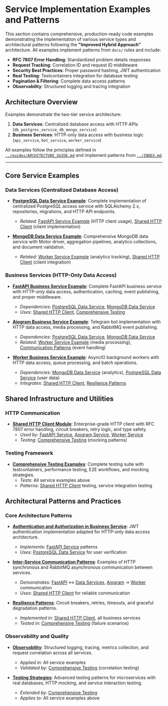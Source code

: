 # Service Implementation Examples and Patterns

This section contains comprehensive, production-ready code examples demonstrating the implementation of various service types and architectural patterns following the **"Improved Hybrid Approach"** architecture. All examples implement patterns from `docs/` rules and include:

- **RFC 7807 Error Handling**: Standardized problem details responses
- **Request Tracking**: Correlation ID and request ID middleware
- **Security Best Practices**: Proper password hashing, JWT authentication
- **Real Testing**: Testcontainers integration for database testing
- **Pagination & Filtering**: Complete data access patterns
- **Observability**: Structured logging and tracing integration

## Architecture Overview

Examples demonstrate the two-tier service architecture:

1. **Data Services**: Centralized database access with HTTP APIs (`db_postgres_service`, `db_mongo_service`)
2. **Business Services**: HTTP-only data access with business logic (`api_service`, `bot_service`, `worker_service`)

All examples follow the principles defined in [`../guides/ARCHITECTURE_GUIDE.md`](../guides/ARCHITECTURE_GUIDE.md) and implement patterns from [`../INDEX.md`](../INDEX.md).

---

## Core Service Examples

### Data Services (Centralized Database Access)

- **[PostgreSQL Data Service Example](./postgres_data_service.md)**: Complete implementation of centralized PostgreSQL access service with SQLAlchemy 2.x, repositories, migrations, and HTTP API endpoints.
  - *Related*: [FastAPI Service Example](./fastapi_service.md#4-user-data-client-srcclientsuser_data_clientpy) (HTTP client usage), [Shared HTTP Client](./shared_http_client.md) (client implementation)

- **[MongoDB Data Service Example](./mongodb_data_service.md)**: Comprehensive MongoDB data service with Motor driver, aggregation pipelines, analytics collections, and document validation.
  - *Related*: [Worker Service Example](./worker_service.md) (analytics tracking), [Shared HTTP Client](./shared_http_client.md#usage-examples) (client integration)

### Business Services (HTTP-Only Data Access)

- **[FastAPI Business Service Example](./fastapi_service.md)**: Complete FastAPI business service with HTTP-only data access, authentication, caching, event publishing, and proper middleware.
  - *Dependencies*: [PostgreSQL Data Service](./postgres_data_service.md), [MongoDB Data Service](./mongodb_data_service.md)
  - *Uses*: [Shared HTTP Client](./shared_http_client.md#1-fastapi-service-integration-api_servicesrcclientsdata_clientspy), [Comprehensive Testing](./comprehensive_testing.md#unit-testing-examples)

- **[Aiogram Business Service Example](./aiogram_service.md)**: Telegram bot implementation with HTTP data access, media processing, and RabbitMQ event publishing.
  - *Dependencies*: [PostgreSQL Data Service](./postgres_data_service.md#6-api-endpoints-srcapiv1userspy), [MongoDB Data Service](./mongodb_data_service.md#6-api-endpoints-srcapiv1analyticspy)
  - *Related*: [Worker Service Example](./worker_service.md) (media processing), [Communication Patterns](./communication_patterns.md) (event handling)

- **[Worker Business Service Example](./worker_service.md)**: AsyncIO background workers with HTTP data access, queue processing, and batch operations.
  - *Dependencies*: [MongoDB Data Service](./mongodb_data_service.md#5-analytics-repository) (analytics), [PostgreSQL Data Service](./postgres_data_service.md) (user data)
  - *Integrates*: [Shared HTTP Client](./shared_http_client.md), [Resilience Patterns](./resilience_patterns.md)

## Shared Infrastructure and Utilities

### HTTP Communication

- **[Shared HTTP Client Module](./shared_http_client.md)**: Enterprise-grade HTTP client with RFC 7807 error handling, circuit breakers, retry logic, and type safety.
  - *Used by*: [FastAPI Service](./fastapi_service.md#2-user-data-client), [Aiogram Service](./aiogram_service.md), [Worker Service](./worker_service.md)
  - *Testing*: [Comprehensive Testing](./comprehensive_testing.md#unit-testing-examples) (mocking patterns)

### Testing Framework

- **[Comprehensive Testing Examples](./comprehensive_testing.md)**: Complete testing suite with testcontainers, performance testing, E2E workflows, and mocking strategies.
  - *Tests*: All service examples above
  - *Patterns*: [Shared HTTP Client](./shared_http_client.md#testing-the-shared-client) testing, service integration testing

## Architectural Patterns and Practices

### Core Architecture Patterns

- **[Authentication and Authorization in Business Service](./authentication.md)**: JWT authentication implementation adapted for HTTP-only data access architecture.
  - *Implements*: [FastAPI Service](./fastapi_service.md#6-authentication-service) patterns
  - *Uses*: [PostgreSQL Data Service](./postgres_data_service.md) for user verification

- **[Inter-Service Communication Patterns](./communication_patterns.md)**: Examples of HTTP synchronous and RabbitMQ asynchronous communication between services.
  - *Demonstrates*: [FastAPI](./fastapi_service.md) ↔ [Data Services](./postgres_data_service.md), [Aiogram](./aiogram_service.md) → [Worker](./worker_service.md) communication
  - *Uses*: [Shared HTTP Client](./shared_http_client.md) for reliable communication

- **[Resilience Patterns](./resilience_patterns.md)**: Circuit breakers, retries, timeouts, and graceful degradation patterns.
  - *Implemented in*: [Shared HTTP Client](./shared_http_client.md#circuit-breaker-patterns), all business services
  - *Tested in*: [Comprehensive Testing](./comprehensive_testing.md#end-to-end-testing-examples) (failure scenarios)

### Observability and Quality

- **[Observability](./observability.md)**: Structured logging, tracing, metrics collection, and request correlation across all services.
  - *Applied in*: All service examples
  - *Validated by*: [Comprehensive Testing](./comprehensive_testing.md#integration-testing-examples) (correlation testing)

- **[Testing Strategies](./testing_strategies.md)**: Advanced testing patterns for microservices with real databases, HTTP mocking, and service interaction testing.
  - *Extended by*: [Comprehensive Testing](./comprehensive_testing.md)
  - *Applies to*: All service examples above